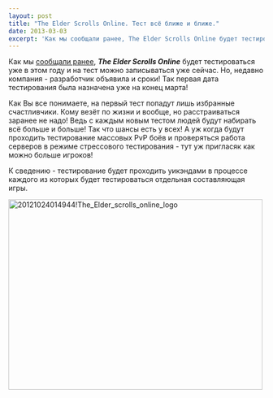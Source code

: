 ```yaml
---
layout: post
title: "The Elder Scrolls Online. Тест всё ближе и ближе."
date: 2013-03-03
excerpt: 'Как мы сообщали ранее, The Elder Scrolls Online будет тестироваться уже в этом году и...'
---
```


Как мы <a href="http://gamersoul.ru/the-elder-scrolls-online-%D0%B4%D0%B0%D1%82%D0%B0-%D0%BE%D0%B1%D0%BE%D0%B7%D0%BD%D0%B0%D1%87%D0%B5%D0%BD%D0%B0-%D0%BE%D1%81%D1%82%D0%B0%D1%91%D1%82%D1%81%D1%8F-%D0%BB%D0%B8%D1%88%D1%8C-%D0%B6%D0%B4.html">сообщали ранее</a>, <em><strong>The Elder Scrolls Online</strong></em> будет тестироваться уже в этом году и на тест можно записываться уже сейчас. Но, недавно компания - разработчик объявила и сроки! Так первая дата тестирования была назначена уже на конец марта!

Как Вы все понимаете, на первый тест попадут лишь избранные счастливчики. Кому везёт по жизни и вообще, но расстраиваться заранее не надо! Ведь с каждым новым тестом людей будут набирать всё больше и больше! Так что шансы есть у всех! А уж когда будут проходить тестирование массовых PvP боёв и проверяться работа серверов в режиме стрессового тестирования - тут уж пригласяк как можно больше игроков!

К сведению - тестирование будет проходить уикэндами в процессе каждого из которых будет тестироваться отдельная составляющая игры.

<a href="http://gamersoul.ru/wp-content/uploads/2013/03/20121024014944The_Elder_scrolls_online_logo.jpg"><img class="size-full wp-image-1568 aligncenter" alt="20121024014944!The_Elder_scrolls_online_logo" src="http://gamersoul.ru/wp-content/uploads/2013/03/20121024014944The_Elder_scrolls_online_logo.jpg" width="500" height="375" /></a>